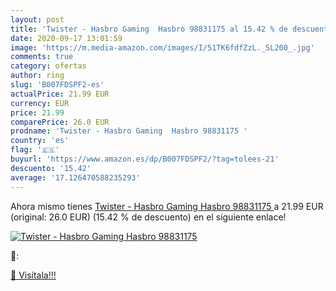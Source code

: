 ```yaml
---
layout: post
title: 'Twister - Hasbro Gaming  Hasbro 98831175 al 15.42 % de descuento'
date: 2020-09-17 13:01:59
image: 'https://m.media-amazon.com/images/I/51TK6fdfZzL._SL200_.jpg'
comments: true
category: ofertas
author: ring
slug: 'B007FDSPF2-es'
actualPrice: 21.99 EUR
currency: EUR
price: 21.99
comparePrice: 26.0 EUR
prodname: 'Twister - Hasbro Gaming  Hasbro 98831175 '
country: 'es'
flag: '🇪🇸'
buyurl: 'https://www.amazon.es/dp/B007FDSPF2/?tag=tolees-21'
descuento: '15.42'
average: '17.126470588235293'
---
```


Ahora mismo tienes [Twister - Hasbro Gaming  Hasbro 98831175 ](https://www.amazon.es/dp/B007FDSPF2/?tag=tolees-21) a 21.99 EUR (original: 26.0 EUR) (15.42 %  de descuento) en el siguiente enlace!

[![Twister - Hasbro Gaming  Hasbro 98831175](https://m.media-amazon.com/images/I/51TK6fdfZzL._SL200_.jpg)](https://www.amazon.es/dp/B007FDSPF2/?tag=tolees-21)

🔎:


[🛒 Visítala!!!](https://www.amazon.es/dp/B007FDSPF2/?tag=tolees-21)
